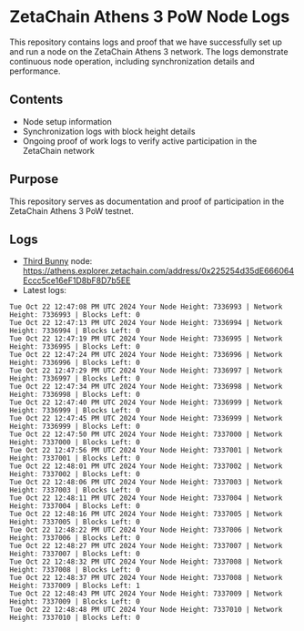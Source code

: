 # ZetaChain Athens 3 PoW Node Logs
This repository contains logs and proof that we have successfully set up and run a node on the ZetaChain Athens 3 network. The logs demonstrate continuous node operation, including synchronization details and performance.

## Contents
- Node setup information
- Synchronization logs with block height details
- Ongoing proof of work logs to verify active participation in the ZetaChain network

## Purpose
This repository serves as documentation and proof of participation in the ZetaChain Athens 3 PoW testnet.

## Logs

- [Third Bunny](https://thirdbunny.xyz/) node: https://athens.explorer.zetachain.com/address/0x225254d35dE666064Eccc5ce16eF1D8bF8D7b5EE
- Latest logs:
```
Tue Oct 22 12:47:08 PM UTC 2024 Your Node Height: 7336993 | Network Height: 7336993 | Blocks Left: 0
Tue Oct 22 12:47:13 PM UTC 2024 Your Node Height: 7336994 | Network Height: 7336994 | Blocks Left: 0
Tue Oct 22 12:47:19 PM UTC 2024 Your Node Height: 7336995 | Network Height: 7336995 | Blocks Left: 0
Tue Oct 22 12:47:24 PM UTC 2024 Your Node Height: 7336996 | Network Height: 7336996 | Blocks Left: 0
Tue Oct 22 12:47:29 PM UTC 2024 Your Node Height: 7336997 | Network Height: 7336997 | Blocks Left: 0
Tue Oct 22 12:47:34 PM UTC 2024 Your Node Height: 7336998 | Network Height: 7336998 | Blocks Left: 0
Tue Oct 22 12:47:40 PM UTC 2024 Your Node Height: 7336999 | Network Height: 7336999 | Blocks Left: 0
Tue Oct 22 12:47:45 PM UTC 2024 Your Node Height: 7336999 | Network Height: 7336999 | Blocks Left: 0
Tue Oct 22 12:47:50 PM UTC 2024 Your Node Height: 7337000 | Network Height: 7337000 | Blocks Left: 0
Tue Oct 22 12:47:56 PM UTC 2024 Your Node Height: 7337001 | Network Height: 7337001 | Blocks Left: 0
Tue Oct 22 12:48:01 PM UTC 2024 Your Node Height: 7337002 | Network Height: 7337002 | Blocks Left: 0
Tue Oct 22 12:48:06 PM UTC 2024 Your Node Height: 7337003 | Network Height: 7337003 | Blocks Left: 0
Tue Oct 22 12:48:11 PM UTC 2024 Your Node Height: 7337004 | Network Height: 7337004 | Blocks Left: 0
Tue Oct 22 12:48:16 PM UTC 2024 Your Node Height: 7337005 | Network Height: 7337005 | Blocks Left: 0
Tue Oct 22 12:48:22 PM UTC 2024 Your Node Height: 7337006 | Network Height: 7337006 | Blocks Left: 0
Tue Oct 22 12:48:27 PM UTC 2024 Your Node Height: 7337007 | Network Height: 7337007 | Blocks Left: 0
Tue Oct 22 12:48:32 PM UTC 2024 Your Node Height: 7337008 | Network Height: 7337008 | Blocks Left: 0
Tue Oct 22 12:48:37 PM UTC 2024 Your Node Height: 7337008 | Network Height: 7337009 | Blocks Left: 1
Tue Oct 22 12:48:43 PM UTC 2024 Your Node Height: 7337009 | Network Height: 7337009 | Blocks Left: 0
Tue Oct 22 12:48:48 PM UTC 2024 Your Node Height: 7337010 | Network Height: 7337010 | Blocks Left: 0
```
